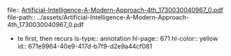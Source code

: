 file:: [Artificial-Intelligence-A-Modern-Approach-4th_1730030040967_0.pdf](../assets/Artificial-Intelligence-A-Modern-Approach-4th_1730030040967_0.pdf)
file-path:: ../assets/Artificial-Intelligence-A-Modern-Approach-4th_1730030040967_0.pdf

- te ﬁrst, then recurs
  ls-type:: annotation
  hl-page:: 671
  hl-color:: yellow
  id:: 671e9964-40e9-417d-b7f9-d2e9a44cf081